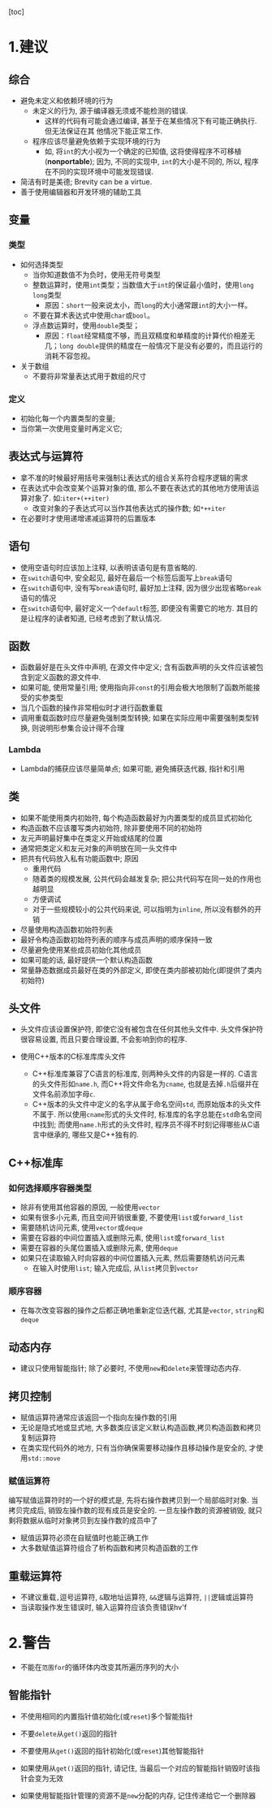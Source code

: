 [toc]

# 1.建议

## 综合

* 避免未定义和依赖环境的行为
  * 未定义的行为, 源于编译器无须或不能检测的错误.
      * 这样的代码有可能会通过编译, 甚至于在某些情况下有可能正确执行. 但无法保证在其	他情况下能正常工作.
  * 程序应该尽量避免依赖于实现环境的行为
      * 如, 将`int`的大小视为一个确定的已知值, 这将使得程序不可移植(**nonportable**); 因为, 不同的实现中, `int`的大小是不同的, 所以, 程序在不同的实现环境中可能发现错误.
* 简洁有时是美德; Brevity can be a virtue.
* 善于使用编辑器和开发环境的辅助工具
## 变量

### 类型

* 如何选择类型
  * 当你知道数值不为负时，使用无符号类型
  * 整数运算时，使用`int`类型；当数值大于`int`的保证最小值时，使用`long long`类型
      * 原因：`short`一般来说太小，而`long`的大小通常跟`int`的大小一样。
  * 不要在算术表达式中使用`char`或`bool`。
  * 浮点数运算时，使用`double`类型；
      * 原因：`float`经常精度不够，而且双精度和单精度的计算代价相差无几；`long double`提供的精度在一般情况下是没有必要的，而且运行的消耗不容忽视。
* 关于数组
  * 不要将非常量表达式用于数组的尺寸
### 定义
* 初始化每一个内置类型的变量;
* 当你第一次使用变量时再定义它;

## 表达式与运算符

* 拿不准的时候最好用括号来强制让表达式的组合关系符合程序逻辑的需求
* 在表达式中会改变某个运算对象的值, 那么不要在表达式的其他地方使用该运算对象了. 如:`iter+(++iter)`
  * 改变对象的子表达式可以当作其他表达式的操作数; 如`*++iter`
* 在必要时才使用递增递减运算符的后置版本

## 语句

* 使用空语句时应该加上注释, 以表明该语句是有意省略的.
* 在`switch`语句中, 安全起见, 最好在最后一个标签后面写上`break`语句
* 在`switch`语句中, 没有写`break`语句时, 最好加上注释, 因为很少出现省略`break`语句的情况
* 在`switch`语句中, 最好定义一个`default`标签, 即便没有需要它的地方. 其目的是让程序的读者知道, 已经考虑到了默认情况.

## 函数

* 函数最好是在头文件中声明, 在源文件中定义; 含有函数声明的头文件应该被包含到定义函数的源文件中.
* 如果可能, 使用常量引用; 使用指向非`const`的引用会极大地限制了函数所能接受的实参类型
* 当几个函数的操作非常相似时才进行函数重载
* 调用重载函数时应尽量避免强制类型转换; 如果在实际应用中需要强制类型转换, 则说明形参集合设计得不合理

### Lambda

* Lambda的捕获应该尽量简单点; 如果可能, 避免捕获迭代器, 指针和引用

## 类

* 如果不能使用类内初始符, 每个构造函数最好为内置类型的成员显式初始化
* 构造函数不应该覆写类内初始符, 除非要使用不同的初始符
* 友元声明最好集中在类定义开始或结尾的位置
* 通常把类定义和友元对象的声明放在同一头文件中
* 把共有代码放入私有功能函数中; 原因
  * 重用代码
  * 随着类的规模发展, 公共代码会越发复杂; 把公共代码写在同一处的作用也越明显
  * 方便调试
  * 对于一些规模较小的公共代码来说, 可以指明为`inline`, 所以没有额外的开销
* 尽量使用构造函数初始符列表
* 最好令构造函数初始符列表的顺序与成员声明的顺序保持一致
* 尽量避免使用某些成员初始化其他成员
* 如果可能的话, 最好提供一个默认构造函数
* 常量静态数据成员最好在类的外部定义, 即使在类内部被初始化(即提供了类内初始符)

## 头文件

* 头文件应该设置保护符, 即使它没有被包含在任何其他头文件中. 头文件保护符很容易设置, 而且只要合理设置, 不会影响到你的程序.

* 使用C++版本的C标准库库头文件
  * C++标准库兼容了C语言的标准库, 则两种头文件的内容是一样的. C语言的头文件形如`name.h`, 而C++将文件命名为`cname`, 也就是去掉`.h`后缀并在文件名前添加字母`c`.
  * C++版本的头文件中定义的名字从属于命名空间`std`, 而原始版本的头文件不属于. 所以使用`cname`形式的头文件时, 标准库的名字总能在`std`命名空间中找到; 而使用`name.h`形式的头文件时, 程序员不得不时刻记得哪些从C语言中继承的, 哪些又是C++独有的.

## C++标准库

### 如何选择顺序容器类型

* 除非有使用其他容器的原因, 一般使用`vector`
* 如果有很多小元素, 而且空间开销很重要, 不要使用`list`或`forward_list`
* 需要随机访问元素, 使用`vector`或`deque`
* 需要在容器的中间位置插入或删除元素, 使用`list`或`forward_list`
* 需要在容器的头尾位置插入或删除元素, 使用`deque`
* 如果只在读取输入时向容器的中间位置插入元素, 然后需要随机访问元素
    * 在输入时使用`list`; 输入完成后, 从`list`拷贝到`vector`

### 顺序容器

* 在每次改变容器的操作之后都正确地重新定位迭代器, 尤其是`vector`, `string`和`deque`

## 动态内存

* 建议只使用智能指针; 除了必要时, 不使用`new`和`delete`来管理动态内存.

## 拷贝控制

* 赋值运算符通常应该返回一个指向左操作数的引用
* 无论是隐式地或显式地, 大多数类应该定义默认构造函数,拷贝构造函数和拷贝复制运算符
* 在类实现代码外的地方, 只有当你确保需要移动操作且移动操作是安全的, 才使用`std::move`

### 赋值运算符

编写赋值运算符时的一个好的模式是, 先将右操作数拷贝到一个局部临时对象. 当拷贝完成后, 销毁左操作数的现有成员是安全的. 一旦左操作数的资源被销毁, 就只剩将数据从临时对象拷贝到左操作数的成员中了

* 赋值运算符必须在自赋值时也能正确工作
* 大多数赋值运算符组合了析构函数和拷贝构造函数的工作

## 重载运算符

* 不建议重载`,`逗号运算符, `&`取地址运算符, `&&`逻辑与运算符, `||`逻辑或运算符
* 当读取操作发生错误时, 输入运算符应该负责错误hv'f

# 2.警告

* 不能在`范围for`的循环体内改变其所遍历序列的大小

## 智能指针

* 不使用相同的内置指针值初始化(或`reset`)多个智能指针
* 不要`delete`从`get()`返回的指针
* 不要使用从`get()`返回的指针初始化(或`reset`)其他智能指针
* 如果使用从`get()`返回的指针, 请记住, 当最后一个对应的智能指针销毁时该指针会变为无效

* 如果使用智能指针管理的资源不是`new`分配的内存, 记住传递给它一个删除器